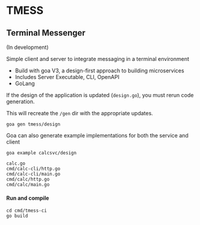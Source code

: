 # TMESS 
## Terminal Messenger
(In development)

Simple client and server to integrate messaging in a terminal environment

- Build with goa V3, a design-first approach to building microservices
- Includes Server Executable, CLI, OpenAPI
- GoLang 

If the design of the application is updated (`design.go`), you must rerun code generation.

This will recreate the `/gen` dir with the appropriate updates. 
```
goa gen tmess/design
```

Goa can also generate example implementations for both the service and client
```
goa example calcsvc/design

calc.go
cmd/calc-cli/http.go
cmd/calc-cli/main.go
cmd/calc/http.go
cmd/calc/main.go
```
#### Run and compile
```
cd cmd/tmess-ci
go build
```

